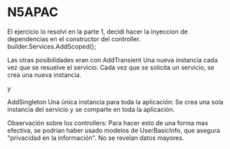 # N5APAC

<p>
  El ejercicio lo resolvi en la parte 1, decidi hacer la inyeccion de dependencias en el constructor del controller.
  builder.Services.AddScoped<IStudentLogic, StudentLogic>();

  Las otras posibilidades eran con
  AddTransient 
  Una nueva instancia cada vez que se resuelve el servicio: Cada vez que se solicita un servicio, se crea una nueva instancia.
  
  y 

  AddSingleton
  Una única instancia para toda la aplicación: Se crea una sola instancia del servicio y se comparte en toda la aplicación.

</p>

<p>
  Observación sobre los controllers: 
  Para hacer esto de una forma mas efectiva, se podrian haber usado modelos de UserBasicInfo, que asegura "privacidad en la información".
  No se revelan datos mayores.
</p>
